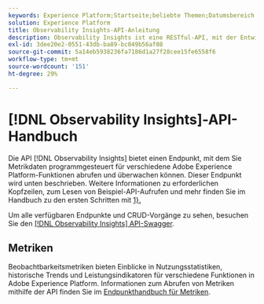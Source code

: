 ```yaml
---
keywords: Experience Platform;Startseite;beliebte Themen;Datumsbereich
solution: Experience Platform
title: Observability Insights-API-Anleitung
description: Observability Insights ist eine RESTful-API, mit der Entwickler wichtige Beobachtbarkeitsmetriken in Adobe Experience Platform verfügbar machen können. Diese Metriken liefern Einblicke in Statistiken zur Platform-Nutzung, Systemdiagnosen für Platform-Dienste, historische Trends und Performance-Indikatoren für verschiedene Platform-Funktionen.
exl-id: 3dee20e2-0551-43db-ba89-bc049b56af08
source-git-commit: 5a14eb5938236fa7186d1a27f28cee15fe6558f6
workflow-type: tm+mt
source-wordcount: '151'
ht-degree: 29%

---
```


# [!DNL Observability Insights]-API-Handbuch

Die API [!DNL Observability Insights] bietet einen Endpunkt, mit dem Sie Metrikdaten programmgesteuert für verschiedene Adobe Experience Platform-Funktionen abrufen und überwachen können. Dieser Endpunkt wird unten beschrieben. Weitere Informationen zu erforderlichen Kopfzeilen, zum Lesen von Beispiel-API-Aufrufen und mehr finden Sie im Handbuch zu den ersten Schritten mit [1}.](./getting-started.md)

Um alle verfügbaren Endpunkte und CRUD-Vorgänge zu sehen, besuchen Sie den [[!DNL Observability Insights] API-Swagger](https://www.adobe.io/experience-platform-apis/references/observability-insights/).

## Metriken

Beobachtbarkeitsmetriken bieten Einblicke in Nutzungsstatistiken, historische Trends und Leistungsindikatoren für verschiedene Funktionen in Adobe Experience Platform. Informationen zum Abrufen von Metriken mithilfe der API finden Sie im [Endpunkthandbuch für Metriken](./metrics.md).
